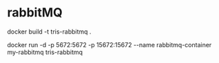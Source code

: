 # rabbitMQ

docker build -t tris-rabbitmq .

docker run -d -p 5672:5672 -p 15672:15672 --name rabbitmq-container my-rabbitmq tris-rabbitmq
